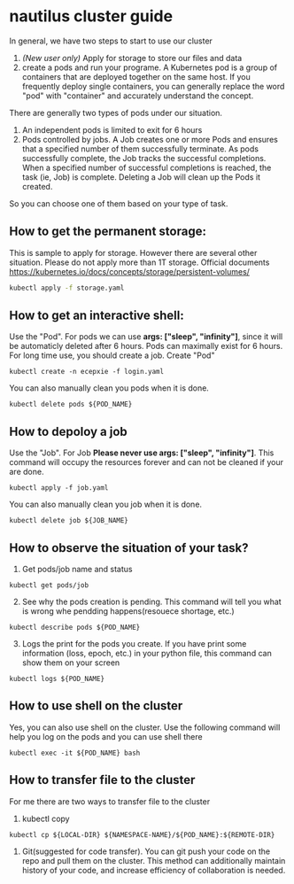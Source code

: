 # nautilus cluster guide
In general, we have two steps to start to use our cluster
1. *(New user only)* Apply for storage to store our files and data
2. create a pods and run your programe. A Kubernetes pod is a group of containers that are deployed together on the same host. If you frequently deploy single containers, you can generally replace the word "pod" with "container" and accurately understand the concept.

There are generally two types of pods under our situation. 
1. An independent pods is limited to exit for 6 hours
2. Pods controlled by jobs. A Job creates one or more Pods and ensures that a specified number of them successfully terminate. As pods successfully complete, the Job tracks the successful completions. When a specified number of successful completions is reached, the task (ie, Job) is complete. Deleting a Job will clean up the Pods it created.

So you can choose one of them based on your type of task.

## How to get the permanent storage:
This is sample to apply for storage. However there are several other situation. Please do not apply more than 1T storage. Official documents https://kubernetes.io/docs/concepts/storage/persistent-volumes/
```bash
kubectl apply -f storage.yaml
```
## How to get an interactive shell:
Use the "Pod". For pods we can use **args: ["sleep", "infinity"]**, since it will be automaticly deleted after 6 hours.
Pods can maximally exist for 6 hours. For long time use, you should create a job.
Create "Pod"
```
kubectl create -n ecepxie -f login.yaml
```
You can also manually clean you pods when it is done.
```
kubectl delete pods ${POD_NAME}
```
## How to depoloy a job
Use the "Job". For Job **Please never use args: ["sleep", "infinity"]**. This command will occupy the resources forever and can not be cleaned if your are done.

```
kubectl apply -f job.yaml
```
You can also manually clean you job when it is done.
```
kubectl delete job ${JOB_NAME}
```

## How to observe the situation of your task?
1. Get pods/job name and status
```
kubectl get pods/job
```
2. See why the pods creation is pending. This command will tell you what is wrong whe pendding happens(resouece shortage, etc.)
```
kubectl describe pods ${POD_NAME}
```
3. Logs the print for the pods you create. If you have print some information (loss, epoch, etc.) in your python file, this command can show them on your screen
```
kubectl logs ${POD_NAME}
```
## How to use shell on the cluster
Yes, you can also use shell on the cluster. Use the following command will help you log on the pods and you can use shell there 
```
kubectl exec -it ${POD_NAME} bash
```

## How to transfer file to the cluster
For me there are two ways to transfer file to the cluster
1. kubectl copy
```
kubectl cp ${LOCAL-DIR} ${NAMESPACE-NAME}/${POD_NAME}:${REMOTE-DIR}
```
1. Git(suggested for code transfer). You can git push your code on the repo and pull them on the cluster. This method can additionally maintain history of your code, and increase efficiency of collaboration is needed.
